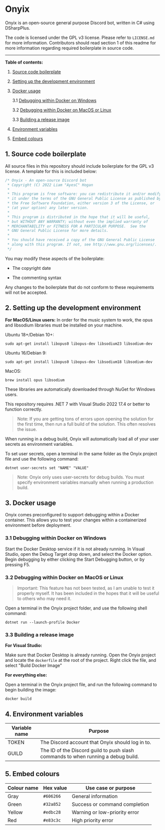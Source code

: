 # Onyix

Onyix is an open-source general purpose Discord bot, written in C# using DSharpPlus.

The code is licensed under the GPL v3 license. Please refer to `LICENSE.md` for more information. Contributors should read section 1 of this readme for more information regarding required boilerplate in source code.

---

**Table of contents:**

1. [Source code boilerplate](#1-source-code-boilerplate)

2. [Setting up the development environment](#2-setting-up-the-development-environment)

3. [Docker usage](#3-docker-usage)
   
   3.1 [Debugging within Docker on Windows](#31-debugging-within-docker-on-windows)
   
   3.2 [Debugging within Docker on MacOS or Linux](#32-debugging-within-docker-on-macos-or-linux)
   
   3.3 [Building a release image](#33-building-a-release-image)

4. [Environment variables](#4-environment-variables)

5. [Embed colours](#5-embed-colours)

## 1. Source code boilerplate

All source files in this repository should include boilerplate for the GPL v3 license. A template for this is included below:

```csharp
/* Onyix - An open-source Discord bot
 * Copyright (C) 2022 Liam "AyesC" Hogan
 *
 * This program is free software: you can redistribute it and/or modify
 * it under the terms of the GNU General Public License as published by
 * the Free Software Foundation, either version 3 of the License, or
 * (at your option) any later version.
 *
 * This program is distributed in the hope that it will be useful,
 * but WITHOUT ANY WARRANTY; without even the implied warranty of
 * MERCHANTABILITY or FITNESS FOR A PARTICULAR PURPOSE.  See the
 * GNU General Public License for more details.
 *
 * You should have received a copy of the GNU General Public License
 * along with this program. If not, see http://www.gnu.org/licenses/.
 */
```

You may modify these aspects of the boilerplate:

- The copyright date

- The commenting syntax

Any changes to the boilerplate that do not conform to these requirements will not be accepted.

## 2. Setting up the development environment

**For MacOS/Linux users:**
In order for the music system to work, the opus and libsodium libraries must be installed on your machine.

Ubuntu 18+/Debian 10+:

```shell
sudo apt-get install libopus0 libopus-dev libsodium23 libsodium-dev
```

Ubuntu 16/Debian 9:

```shell
sudo apt-get install libopus0 libopus-dev libsodium18 libsodium-dev
```

MacOS:

```shell
brew install opus libsodium
```

These libraries are automatically downloaded through NuGet for Windows users.

This repository requires .NET 7 with Visual Studio 2022 17.4 or better to function correctly.

> Note: If you are getting tons of errors upon opening the solution for the first time, then run a full build of the solution. This often resolves the issue.

When running in a debug build, Onyix will automatically load all of your user secrets as environment variables.

To set user secrets, open a terminal in the same folder as the Onyix project file and use the following command:

```shell
dotnet user-secrets set "NAME" "VALUE"
```

> Note: Onyix only uses user-secrets for debug builds. You must specify environment variables manually when running a production build.

## 3. Docker usage

Onyix comes preconfigured to support debugging within a Docker container. This allows you to test your changes within a containerized environment before deployment.

### 3.1 Debugging within Docker on Windows

Start the Docker Desktop service if it is not already running. In Visual Studio, open the Debug Target drop down, and select the Docker option. Begin debugging by either clicking the Start Debugging button, or by pressing F5.

### 3.2 Debugging within Docker on MacOS or Linux

> Important: This feature has not been tested, as I am unable to test it properly myself. It has been included in the hopes that it will be useful to others who may need it. 

Open a terminal in the Onyix project folder, and use the following shell command:

```shell
dotnet run --launch-profile Docker
```

### 3.3 Building a release image

**For Visual Studio:**

Make sure that Docker Desktop is already running. Open the Onyix project and locate the `dockerfile` at the root of the project. Right click the file, and select "Build Docker Image"

**For everything else:**

Open a terminal in the Onyix project file, and run the following command to begin building the image:

```shell
docker build
```

## 4. Environment variables

| **Variable name** | **Purpose**                                                                       |
| ----------------- | --------------------------------------------------------------------------------- |
| TOKEN             | The Discord account that Onyix should log in to.                                  |
| GUILD             | The ID of the Discord guild to push slash commands to when running a debug build. |

## 5. Embed colours

| Colour name | Hex value | Use case or purpose           |
| ----------- | --------- | ----------------------------- |
| Gray        | `#606266` | General information           |
| Green       | `#32a852` | Success or command completion |
| Yellow      | `#edbc28` | Warning or low-priority error |
| Red         | `#e83c3c` | High priority error           |